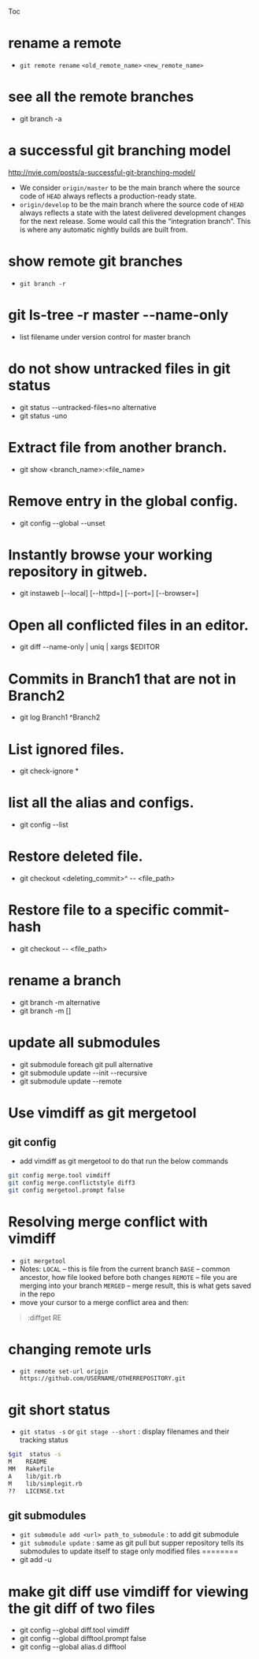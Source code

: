 Toc
# rename a remote
* `git remote rename` `<old_remote_name>` `<new_remote_name>`
#  see all the remote branches
* git branch -a
# a successful git branching model
http://nvie.com/posts/a-successful-git-branching-model/
* We consider `origin/master` to be the main branch where the source code of `HEAD` always reflects a production-ready state.
* `origin/develop` to be the main branch where the source code of `HEAD` always reflects a state with the latest delivered development changes for the next release. Some would call this the “integration branch”. This is where any automatic nightly builds are built from.
# show remote git branches
* `git branch -r`
# git ls-tree -r master --name-only
* list filename under version control for master branch
# do not show untracked files in git status
* git status --untracked-files=no
alternative
* git status -uno
# Extract file from another branch.
* git show <branch_name>:<file_name>
# Remove entry in the global config.
* git config --global --unset <entry-name>
# Instantly browse your working repository in gitweb.
* git instaweb [--local] [--httpd=<httpd>] [--port=<port>] [--browser=<browser>]
# Open all conflicted files in an editor.
* git diff --name-only | uniq | xargs $EDITOR
# Commits in Branch1 that are not in Branch2
* git log Branch1 ^Branch2
# List ignored files.
* git check-ignore *
# list all the alias and configs.
* git config --list
# Restore deleted file.
* git checkout <deleting_commit>^ -- <file_path>
# Restore file to a specific commit-hash
* git checkout <commit-ish> -- <file_path>
# rename a branch
* git branch -m <new-branch-name>
alternative
* git branch -m [<old-branch-name>] <new-branch-name>
# update all submodules
* git submodule foreach git pull
alternative
* git submodule update --init --recursive
* git submodule update --remote
# Use vimdiff as git mergetool
## git config
- add vimdiff as git mergetool to do that run the below commands
```bash
git config merge.tool vimdiff
git config merge.conflictstyle diff3
git config mergetool.prompt false
```
# Resolving merge conflict with vimdiff
- `git mergetool`
- Notes: `LOCAL` – this is file from the current branch `BASE` – common ancestor, how file looked before both changes `REMOTE` – file you are merging into your branch `MERGED` – merge result, this is what gets saved in the repo
- move your cursor to a merge conflict area and then:
> :diffget RE
# changing remote urls
- `git remote set-url origin https://github.com/USERNAME/OTHERREPOSITORY.git`
# git short status
- `git status -s` or `git stage --short` : display filenames and their tracking status
```bash
$git  status -s
M    README
MM   Rakefile
A    lib/git.rb
M    lib/simplegit.rb
??   LICENSE.txt
```
## git submodules
- `git submodule add <url> path_to_submodule` : to add git submodule 
- `git submodule update` : same as git pull but supper repository tells its submodules to update itself
to stage only modified files
========
- git add -u
# make git diff use vimdiff for viewing the git diff of two files
- git config --global diff.tool vimdiff
- git config --global difftool.prompt false
- git config --global alias.d difftool
